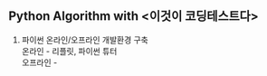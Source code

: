 ## Python Algorithm with <이것이 코딩테스트다>

1. 파이썬 온라인/오프라인 개발환경 구축<br>
   온라인 - 리플릿, 파이썬 튜터<br>
   오프라인 - 



